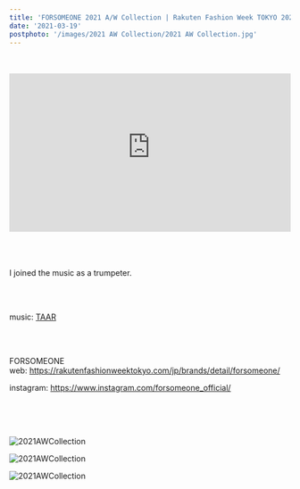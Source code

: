 ```yaml
---
title: 'FORSOMEONE 2021 A/W Collection | Rakuten Fashion Week TOKYO 2021 A/W'
date: '2021-03-19'
postphoto: '/images/2021 AW Collection/2021 AW Collection.jpg'
---
```

<br>
<br>

<div style="position:relative; padding-bottom:56.25%; height:0; overflow:hidden;" >
<iframe style="position: absolute; top: 0; left: 0; width: 100%; height: 100%;" width="560" height="315" src="https://www.youtube-nocookie.com/embed/-jb7TFcCOJo" title="YouTube video player" frameborder="0" allow="accelerometer; autoplay; clipboard-write; encrypted-media; gyroscope; picture-in-picture" allowfullscreen></iframe>
</div>

<br>
<br>
<br>

I joined the music as a trumpeter.<br>

<br>
<br>

music: [TAAR](https://www.instagram.com/taar88/)

<br>
<br>

FORSOMEONE <br>
web:
https://rakutenfashionweektokyo.com/jp/brands/detail/forsomeone/ <br>

instagram:
https://www.instagram.com/forsomeone_official/ <br>

<br>
<br>
<br>

![2021AWCollection](/images/2021AWCollection/2021AWCollection.jpg) <br>

![2021AWCollection](/images/2021AWCollection/2021AWCollection02.jpg) <br>

![2021AWCollection](/images/2021AWCollection/2021AWCollection03.jpg) <br>

<br>
<br>
<!-- 
#h1
##h2
###h3
####h4
#####h5
######h6
- brabra is list
**bold text**
_Italic_ or *Italic*

-->

<center>
© 2021 YOSY POKARI
</center>
<br> 